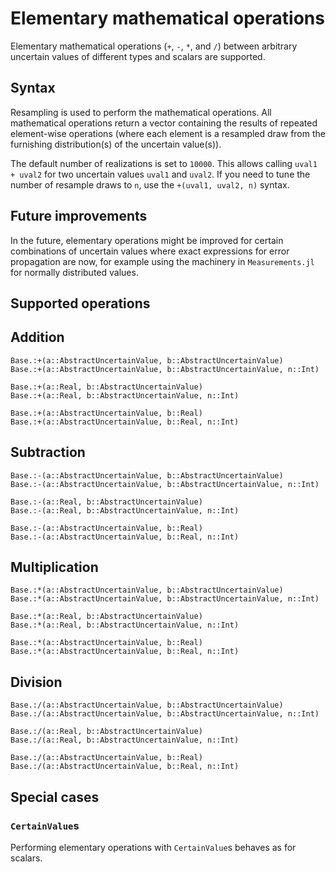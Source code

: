 # Elementary mathematical operations

Elementary mathematical operations (`+`, `-`, `*`, and `/`) between arbitrary 
uncertain values of different types and scalars are supported. 

## Syntax

Resampling is used to perform the mathematical operations. All mathematical 
operations return a vector containing the results of repeated element-wise operations 
(where each element is a resampled draw from the furnishing distribution(s) of the 
uncertain value(s)). 

The default number of realizations is set to `10000`. This allows calling `uval1 + uval2` 
for two uncertain values `uval1` and `uval2`. If you need to tune the number of resample 
draws to `n`, use the `+(uval1, uval2, n)` syntax. 

## Future improvements

In the future, elementary operations might be improved for certain combinations of uncertain 
values where exact expressions for error propagation are now, for example using the 
machinery in `Measurements.jl` for normally distributed values.

## Supported operations

## Addition

```@docs
Base.:+(a::AbstractUncertainValue, b::AbstractUncertainValue)
Base.:+(a::AbstractUncertainValue, b::AbstractUncertainValue, n::Int)
```

```@docs
Base.:+(a::Real, b::AbstractUncertainValue)
Base.:+(a::Real, b::AbstractUncertainValue, n::Int)
```

```@docs
Base.:+(a::AbstractUncertainValue, b::Real)
Base.:+(a::AbstractUncertainValue, b::Real, n::Int)
```

## Subtraction

```@docs
Base.:-(a::AbstractUncertainValue, b::AbstractUncertainValue)
Base.:-(a::AbstractUncertainValue, b::AbstractUncertainValue, n::Int)
```

```@docs
Base.:-(a::Real, b::AbstractUncertainValue)
Base.:-(a::Real, b::AbstractUncertainValue, n::Int)
```

```@docs
Base.:-(a::AbstractUncertainValue, b::Real)
Base.:-(a::AbstractUncertainValue, b::Real, n::Int)
```

## Multiplication

```@docs
Base.:*(a::AbstractUncertainValue, b::AbstractUncertainValue)
Base.:*(a::AbstractUncertainValue, b::AbstractUncertainValue, n::Int)
```

```@docs
Base.:*(a::Real, b::AbstractUncertainValue)
Base.:*(a::Real, b::AbstractUncertainValue, n::Int)
```

```@docs
Base.:*(a::AbstractUncertainValue, b::Real)
Base.:*(a::AbstractUncertainValue, b::Real, n::Int)
```

## Division

```@docs
Base.:/(a::AbstractUncertainValue, b::AbstractUncertainValue)
Base.:/(a::AbstractUncertainValue, b::AbstractUncertainValue, n::Int)
```

```@docs
Base.:/(a::Real, b::AbstractUncertainValue)
Base.:/(a::Real, b::AbstractUncertainValue, n::Int)
```

```@docs
Base.:/(a::AbstractUncertainValue, b::Real)
Base.:/(a::AbstractUncertainValue, b::Real, n::Int)
```

## Special cases

### `CertainValue`s

Performing elementary operations with `CertainValue`s behaves as for scalars.
